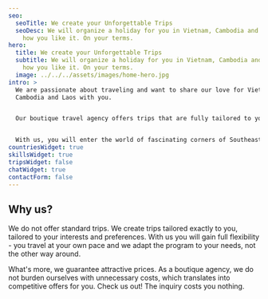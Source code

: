 ```yaml
---
seo:
  seoTitle: We create your Unforgettable Trips
  seoDesc: We will organize a holiday for you in Vietnam, Cambodia and Laos. Just
    how you like it. On your terms.
hero:
  title: We create your Unforgettable Trips
  subtitle: We will organize a holiday for you in Vietnam, Cambodia and Laos. Just
    how you like it. On your terms.
  image: ../../../assets/images/home-hero.jpg
intro: >
  We are passionate about traveling and want to share our love for Vietnam,
  Cambodia and Laos with you.


  Our boutique travel agency offers trips that are fully tailored to your needs, exceeding the standards of what is available in mass travel agencies.


  With us, you will enter the world of fascinating corners of Southeast Asia, where you will experience true local culture and experience unforgettable adventures.
countriesWidget: true
skillsWidget: true
tripsWidget: false
chatWidget: true
contactForm: false
---
```


## Why us?

We do not offer standard trips. We create trips tailored exactly to you, tailored to your interests and preferences. With us you will gain full flexibility - you travel at your own pace and we adapt the program to your needs, not the other way around.

What's more, we guarantee attractive prices. As a boutique agency, we do not burden ourselves with unnecessary costs, which translates into competitive offers for you. Check us out! The inquiry costs you nothing.
